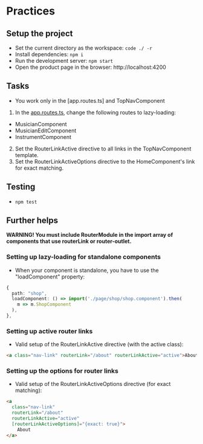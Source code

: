 # Practices

## Setup the project

- Set the current directory as the workspace: `code ./ -r`
- Install dependencies: `npm i`
- Run the development server: `npm start`
- Open the product page in the browser: http://localhost:4200

## Tasks

- You work only in the [app.routes.ts] and TopNavComponent

1. In the [app.routes.ts](src/app/app.routes.ts), change the following routes to lazy-loading:

- MusicianComponent
- MusicianEditComponent
- InstrumentComponent

2. Set the RouterLinkActive directive to all links in the TopNavComponent template.
3. Set the RouterLinkActiveOptions directive to the HomeComponent's link for exact matching.

## Testing

- `npm test`

## Further helps

**WARNING! You must include RouterModule in the import array of components that use routerLink or router-outlet.**

### Setting up lazy-loading for standalone components

- When your component is standalone, you have to use the "loadComponent" property:

```typescript
{
  path: "shop",
  loadComponent: () => import('./page/shop/shop.component').then(
    m => m.ShopComponent
  ),
},
```

### Setting up active router links

- Valid setup of the RouterLinkActive directive (with the active class):

```html
<a class="nav-link" routerLink="/about" routerLinkActive="active">About</a>
```

### Setting up the options for router links

- Valid setup of the RouterLinkActiveOptions directive (for exact matching):

```html
<a 
  class="nav-link" 
  routerLink="/about" 
  routerLinkActive="active" 
  [routerLinkActiveOptions]="{exact: true}"> 
    About 
</a>
```
